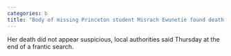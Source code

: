 ```yaml
---
categories: b
title: "Body of missing Princeton student Misrach Ewunetie found death ‘not suspicious or criminal’"
---
```

Her death did not appear suspicious, local authorities said Thursday at the end of a frantic search.